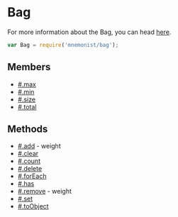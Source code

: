 # Bag

For more information about the Bag, you can head [here](https://en.wikipedia.org/wiki/Multiset).

```js
var Bag = require('mnemonist/bag');
```

## Members

* [#.max](#max)
* [#.min](#min)
* [#.size](#size)
* [#.total](#total)

## Methods

* [#.add](#add) - weight
* [#.clear](#clear)
* [#.count](#count)
* [#.delete](#delete)
* [#.forEach](#foreach)
* [#.has](#has)
* [#.remove](#remove) - weight
* [#.set](#set)
* [#.toObject](#toobject)
